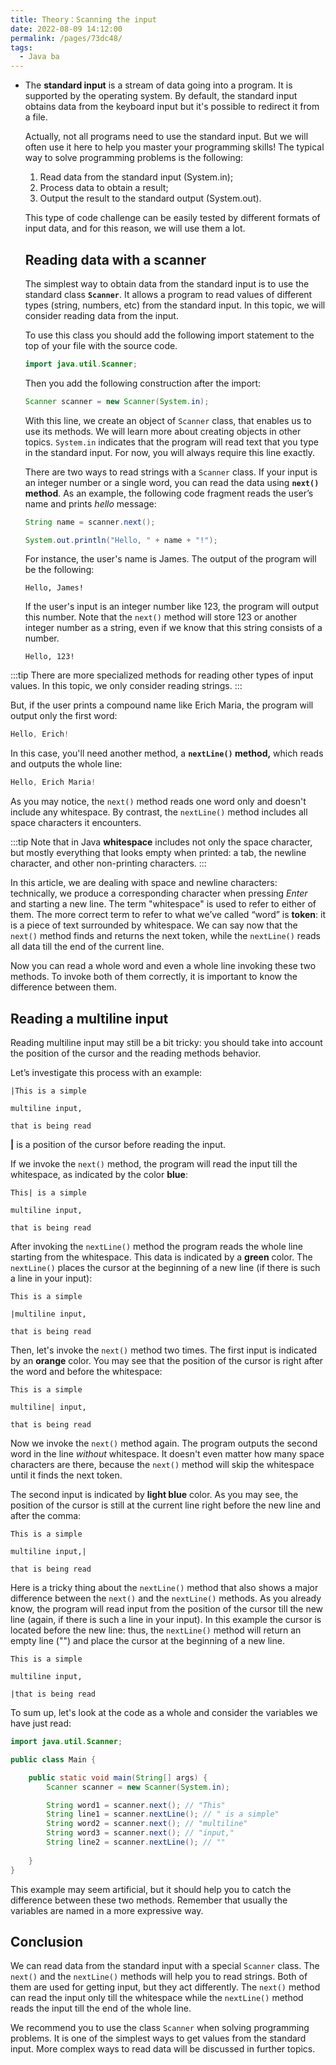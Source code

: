 ```yaml
---
title: Theory：Scanning the input
date: 2022-08-09 14:12:00
permalink: /pages/73dc48/
tags:
  - Java ba
---
```

- The **standard input** is a stream of data going into a program. It is supported by the operating system. By default, the standard input obtains data from the keyboard input but it's possible to redirect it from a file.

  Actually, not all programs need to use the standard input. But we will often use it here to help you master your programming skills! The typical way to solve programming problems is the following:

  1. Read data from the standard input (System.in);
  2. Process data to obtain a result;
  3. Output the result to the standard output (System.out).

  This type of code challenge can be easily tested by different formats of input data, and for this reason, we will use them a lot.

  ## Reading data with a scanner

  The simplest way to obtain data from the standard input is to use the standard class **`Scanner`**. It allows a program to read values of different types (string, numbers, etc) from the standard input. In this topic, we will consider reading data from the input.

  To use this class you should add the following import statement to the top of your file with the source code.

  ```java
  import java.util.Scanner;
  ```

  Then you add the following construction after the import:

  ```java
  Scanner scanner = new Scanner(System.in);
  ```

  With this line, we create an object of `Scanner` class, that enables us to use its methods. We will learn more about creating objects in other topics. `System.in` indicates that the program will read text that you type in the standard input. For now, you will always require this line exactly.

  There are two ways to read strings with a `Scanner` class. If your input is an integer number or a single word, you can read the data using **`next()` method**. As an example, the following code fragment reads the user’s name and prints *hello* message:

  ```java
  String name = scanner.next();
  
  System.out.println("Hello, " + name + "!");
  ```

  For instance, the user's name is James. The output of the program will be the following:

  ```no-highlight
  Hello, James!
  ```

  If the user's input is an integer number like 123, the program will output this number. Note that the `next()` method will store 123 or another integer number as a string, even if we know that this string consists of a number.

  ```no-highlight
  Hello, 123!
  ```

  

:::tip
  There are more specialized methods for reading other types of input values. In this topic, we only consider reading strings.
:::


  But, if the user prints a compound name like Erich Maria, the program will output only the first word:

  ```java
  Hello, Erich!
  ```

  In this case, you'll need another method, a **`nextLine()` method,** which reads and outputs the whole line:

  ```java
  Hello, Erich Maria!
  ```

  As you may notice, the `next()` method reads one word only and doesn't include any whitespace. By contrast, the `nextLine()` method includes all space characters it encounters.

  

:::tip
Note that in Java **whitespace** includes not only the space character, but mostly everything that looks empty when printed: a tab, the newline character, and other non-printing characters.
:::


  In this article, we are dealing with space and newline characters: technically, we produce a corresponding character when pressing *Enter* and starting a new line. The term "whitespace" is used to refer to either of them. The more correct term to refer to what we’ve called “word” is **token**: it is a piece of text surrounded by whitespace. We can say now that the `next()` method finds and returns the next token, while the `nextLine()` reads all data till the end of the current line.

  Now you can read a whole word and even a whole line invoking these two methods. To invoke both of them correctly, it is important to know the difference between them.

  ## Reading a multiline input

  Reading multiline input may still be a bit tricky: you should take into account the position of the cursor and the reading methods behavior.

  Let’s investigate this process with an example:

  ```
  |This is a simple
  
  multiline input,
  
  that is being read
  ```

  **|** is a position of the cursor before reading the input.

  If we invoke the `next()` method, the program will read the input till the whitespace, as indicated by the color **blue**:

  ```
  This| is a simple
  
  multiline input,
  
  that is being read
  ```

  After invoking the `nextLine()` method the program reads the whole line starting from the whitespace. This data is indicated by a **green** color. The `nextLine()` places the cursor at the beginning of a new line (if there is such a line in your input):

  ```
  This is a simple
  
  |multiline input,
  
  that is being read
  ```

  Then, let's invoke the `next()` method two times. The first input is indicated by an **orange** color. You may see that the position of the cursor is right after the word and before the whitespace:

  ```
  This is a simple
  
  multiline| input,
  
  that is being read
  ```

  Now we invoke the `next()` method again. The program outputs the second word in the line *without* whitespace. It doesn't even matter how many space characters are there, because the `next()` method will skip the whitespace until it finds the next token.

  The second input is indicated by **light blue** color. As you may see, the position of the cursor is still at the current line right before the new line and after the comma:

  ```
  This is a simple
  
  multiline input,|
  
  that is being read
  ```

  Here is a tricky thing about the `nextLine()` method that also shows a major difference between the `next()` and the `nextLine()` methods. As you already know, the program will read input from the position of the cursor till the new line (again, if there is such a line in your input). In this example the cursor is located before the new line: thus, the `nextLine()` method will return an empty line ("") and place the cursor at the beginning of a new line.

  ```
  This is a simple
  
  multiline input,
  
  |that is being read
  ```

  To sum up, let's look at the code as a whole and consider the variables we have just read:

  ```java
  import java.util.Scanner; 
  
  public class Main {
  
      public static void main(String[] args) {
          Scanner scanner = new Scanner(System.in);  
  
          String word1 = scanner.next(); // "This"
          String line1 = scanner.nextLine(); // " is a simple" 
          String word2 = scanner.next(); // "multiline"
          String word3 = scanner.next(); // "input,"
          String line2 = scanner.nextLine(); // "" 
          
      }
  }
  ```

  This example may seem artificial, but it should help you to catch the difference between these two methods. Remember that usually the variables are named in a more expressive way.

  ## Conclusion

  We can read data from the standard input with a special `Scanner` class. The `next()` and the `nextLine()` methods will help you to read strings. Both of them are used for getting input, but they act differently. The `next()` method can read the input only till the whitespace while the `nextLine()` method reads the input till the end of the whole line.

  We recommend you to use the class `Scanner` when solving programming problems. It is one of the simplest ways to get values from the standard input. More complex ways to read data will be discussed in further topics.